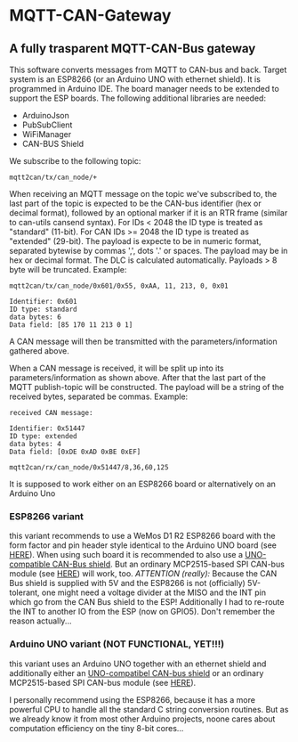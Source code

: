 # MQTT-CAN-Gateway
## A fully trasparent MQTT-CAN-Bus gateway

This software converts messages from MQTT to CAN-bus and back. Target system is an ESP8266 (or an Arduino UNO with ethernet shield).
It is programmed in Arduino IDE. The board manager needs to be extended to support the ESP boards.
The following additional libraries are needed:
- ArduinoJson
- PubSubClient
- WiFiManager
- CAN-BUS Shield

We subscribe to the following topic:
```
mqtt2can/tx/can_node/+
```
When receiving an MQTT message on the topic we've subscribed to, the last part of the topic is expected to be the CAN-bus identifier (hex or decimal format), followed by an optional marker if it is an RTR frame (similar to can-utils cansend syntax).
For IDs < 2048 the ID type is treated as "standard" (11-bit). For CAN IDs >= 2048 the ID type is treated as "extended" (29-bit).
The payload is expecte to be in numeric format, separated bytewise by commas ',', dots '.' or spaces. The payload may be in hex or decimal format. The DLC is calculated automatically. Payloads > 8 byte will be truncated.
Example:
```
mqtt2can/tx/can_node/0x601/0x55, 0xAA, 11, 213, 0, 0x01

Identifier: 0x601
ID type: standard
data bytes: 6
Data field: [85 170 11 213 0 1]
```
A CAN message will then be transmitted with the parameters/information gathered above.

When a CAN message is received, it will be split up into its parameters/information as shown above. After that the last part of the MQTT publish-topic will be constructed. The payload will be a string of the received bytes, separated be commas.
Example:
```
received CAN message:

Identifier: 0x51447
ID type: extended
data bytes: 4
Data field: [0xDE 0xAD 0xBE 0xEF]

mqtt2can/rx/can_node/0x51447/8,36,60,125
```


It is supposed to work either on an ESP8266 board or alternatively on an Arduino Uno

### ESP8266 variant
this variant recommends to use a WeMos D1 R2 ESP8266 board with the form factor and pin header style identical to the Arduino UNO board (see [HERE](https://de.banggood.com/D1-R2-WiFi-ESP8266-Development-Board-Compatible-UNO-Program-By-IDE-p-1011870.html?cur_warehouse=CN)). When using such board it is recommended to also use a [UNO-compatible CAN-Bus shield](https://wiki.seeedstudio.com/CAN-BUS_Shield_V2.0/).
But an ordinary MCP2515-based SPI CAN-bus module (see [HERE](https://de.banggood.com/MCP2515-CAN-Bus-Module-Board-TJA1050-Receiver-SPI-51-MCU-ARM-Controller-5V-DC-p-1481199.html?cur_warehouse=CN&rmmds=search)) will work, too.
*ATTENTION (really):*
Because the CAN Bus shield is supplied with 5V and the ESP8266 is not (officially) 5V-tolerant, one might need a voltage divider at the MISO and the INT pin which go from the CAN Bus shield to the ESP!
Additionally I had to re-route the INT to another IO from the ESP (now on GPIO5). Don't remember the reason actually... 

### Arduino UNO variant (NOT FUNCTIONAL, YET!!!)
this variant uses an Arduino UNO together with an ethernet shield and additionally either an [UNO-compatibel CAN-bus shield](https://wiki.seeedstudio.com/CAN-BUS_Shield_V2.0/) or an ordinary MCP2515-based SPI CAN-bus module (see [HERE](https://de.banggood.com/MCP2515-CAN-Bus-Module-Board-TJA1050-Receiver-SPI-51-MCU-ARM-Controller-5V-DC-p-1481199.html?cur_warehouse=CN&rmmds=search)).

I personally recommend using the ESP8266, because it has a more powerful CPU to handle all the standard C string conversion routines. But as we already know it from most other Arduino projects, noone cares about computation efficiency on the tiny 8-bit cores...
